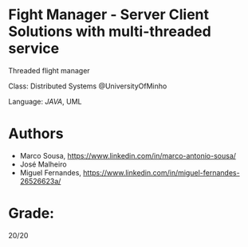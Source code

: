 # Fight Manager - Server Client Solutions with multi-threaded service
Threaded flight manager

Class: Distributed Systems @UniversityOfMinho

Language: *JAVA*, UML


# Authors

+ Marco Sousa, https://www.linkedin.com/in/marco-antonio-sousa/
+ José Malheiro
+ Miguel Fernandes, https://www.linkedin.com/in/miguel-fernandes-26526623a/

# Grade:
20/20

